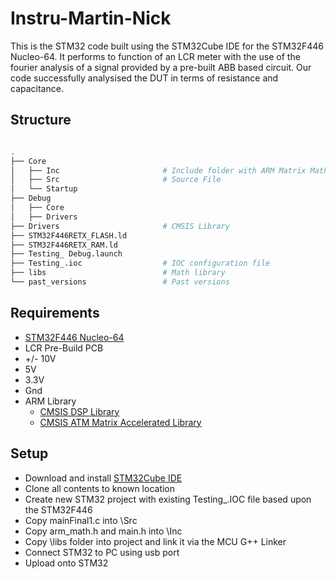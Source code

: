 # Instru-Martin-Nick

This is the STM32 code built using the STM32Cube IDE for the STM32F446 Nucleo-64. It performs to function of an LCR meter with the use of the fourier analysis of a signal provided by a pre-built ABB based circuit. Our code successfully analysised the DUT in terms of resistance and capacitance.

## Structure

```bash

.
├── Core
│   ├── Inc                       # Include folder with ARM Matrix Math Library
│   ├── Src                       # Source File
│   └── Startup
├── Debug
│   ├── Core
│   ├── Drivers
├── Drivers                       # CMSIS Library
├── STM32F446RETX_FLASH.ld
├── STM32F446RETX_RAM.ld
├── Testing_ Debug.launch
├── Testing_.ioc                  # IOC configuration file
├── libs                          # Math library
└── past_versions                 # Past versions
```

## Requirements

- [STM32F446 Nucleo-64](https://www.st.com/en/microcontrollers-microprocessors/stm32f446.html) 
- LCR Pre-Build PCB
- +/- 10V
- 5V
- 3.3V
- Gnd
- ARM Library
  - [CMSIS DSP Library](https://www.keil.com/pack/doc/cmsis/DSP/html/index.html)
  - [CMSIS ATM Matrix Accelerated Library](https://www.keil.com/pack/doc/cmsis/DSP/html/group__groupMatrix.html)

## Setup

- Download and install [STM32Cube IDE](https://www.st.com/en/development-tools/stm32cubeide.html)
- Clone all contents to known location
- Create new STM32 project with existing Testing_.IOC file based upon the STM32F446
- Copy mainFinal1.c into \Src
- Copy arm_math.h and main.h into \Inc
- Copy \libs folder into project and link it via the MCU G++ Linker
- Connect STM32 to PC using usb port
- Upload onto STM32
